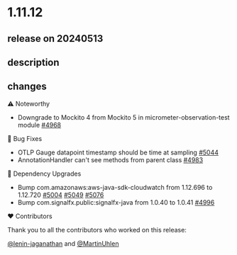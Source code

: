 # 1.11.12

## release on 20240513

## description

## changes

:warning: Noteworthy

* Downgrade to Mockito 4 from Mockito 5 in micrometer-observation-test module <a class="issue-link js-issue-link" data-error-text="Failed to load title" data-id="2248123969" data-permission-text="Title is private" data-url="https://github.com/micrometer-metrics/micrometer/issues/4968" data-hovercard-type="issue" data-hovercard-url="/micrometer-metrics/micrometer/issues/4968/hovercard" href="https://github.com/micrometer-metrics/micrometer/issues/4968">#4968</a>

🐞 Bug Fixes

* OTLP Gauge datapoint timestamp should be time at sampling <a href="https://github.com/micrometer-metrics/micrometer/issues/5044" data-hovercard-type="issue" data-hovercard-url="/micrometer-metrics/micrometer/issues/5044/hovercard">#5044</a>
* AnnotationHandler can't see methods from parent class <a href="https://github.com/micrometer-metrics/micrometer/issues/4983" data-hovercard-type="issue" data-hovercard-url="/micrometer-metrics/micrometer/issues/4983/hovercard">#4983</a>

🔨 Dependency Upgrades

* Bump com.amazonaws:aws-java-sdk-cloudwatch from 1.12.696 to 1.12.720 <a href="https://github.com/micrometer-metrics/micrometer/pull/5004" data-hovercard-type="pull_request" data-hovercard-url="/micrometer-metrics/micrometer/pull/5004/hovercard">#5004</a> <a href="https://github.com/micrometer-metrics/micrometer/pull/5049" data-hovercard-type="pull_request" data-hovercard-url="/micrometer-metrics/micrometer/pull/5049/hovercard">#5049</a> <a href="https://github.com/micrometer-metrics/micrometer/pull/5076" data-hovercard-type="pull_request" data-hovercard-url="/micrometer-metrics/micrometer/pull/5076/hovercard">#5076</a>
* Bump com.signalfx.public:signalfx-java from 1.0.40 to 1.0.41 <a href="https://github.com/micrometer-metrics/micrometer/pull/4996" data-hovercard-type="pull_request" data-hovercard-url="/micrometer-metrics/micrometer/pull/4996/hovercard">#4996</a>

❤️ Contributors

Thank you to all the contributors who worked on this release:

<a class="user-mention notranslate" data-hovercard-type="user" data-hovercard-url="/users/lenin-jaganathan/hovercard" data-octo-click="hovercard-link-click" data-octo-dimensions="link_type:self" href="https://github.com/lenin-jaganathan">@lenin-jaganathan</a> and <a class="user-mention notranslate" data-hovercard-type="user" data-hovercard-url="/users/MartinUhlen/hovercard" data-octo-click="hovercard-link-click" data-octo-dimensions="link_type:self" href="https://github.com/MartinUhlen">@MartinUhlen</a>

